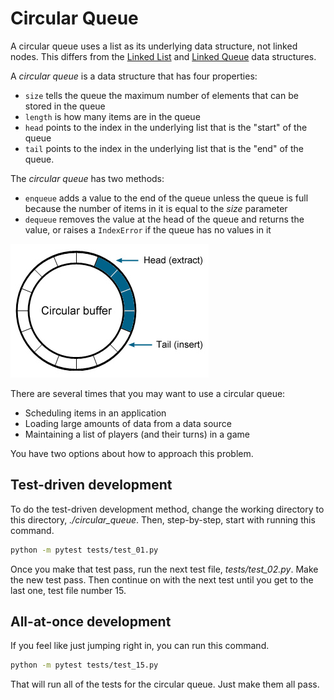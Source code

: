 # Circular Queue

A circular queue uses a list as its underlying data
structure, not linked nodes. This differs from the [Linked
List](../linked_list/README.md) and [Linked
Queue](../linked_queue/README.md) data structures.

A _circular queue_ is a data structure that has four
properties:

* `size` tells the queue the maximum number of elements that
  can be stored in the queue
* `length` is how many items are in the queue
* `head` points to the index in the underlying list that is
  the "start" of the queue
* `tail` points to the index in the underlying list that is
  the "end" of the queue.

The _circular queue_ has two methods:

* `enqueue` adds a value to the end of the queue unless the
  queue is full because the number of items in it is equal
  to the _size_ parameter
* `dequeue` removes the value at the head of the queue and
  returns the value, or raises a `IndexError` if the queue
  has no values in it

![circular queue](./circular_buffer.jpg)

There are several times that you may want to use a circular
queue:

* Scheduling items in an application
* Loading large amounts of data from a data source
* Maintaining a list of players (and their turns) in a game

You have two options about how to approach this problem.

## Test-driven development

To do the test-driven development method, change the working
directory to this directory, _./circular\_queue_. Then,
step-by-step, start with running this command.

```sh
python -m pytest tests/test_01.py
```

Once you make that test pass, run the next test file,
_tests/test\_02.py_. Make the new test pass. Then continue
on with the next test until you get to the last one, test
file number 15.

## All-at-once development

If you feel like just jumping right in, you can run this
command.

```sh
python -m pytest tests/test_15.py
```

That will run all of the tests for the circular queue. Just
make them all pass.
